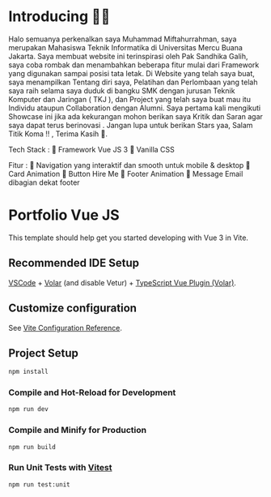 # Introducing 👋👋 

Halo semuanya perkenalkan saya Muhammad Miftahurrahman, saya merupakan Mahasiswa Teknik Informatika di Universitas Mercu Buana Jakarta.
Saya membuat website ini terinspirasi oleh Pak Sandhika Galih, saya coba rombak dan menambahkan beberapa fitur mulai dari Framework yang digunakan 
sampai posisi tata letak.
Di Website yang telah saya buat, saya menampilkan Tentang diri saya, Pelatihan dan Perlombaan yang telah saya raih selama saya duduk di bangku
SMK dengan jurusan Teknik Komputer dan Jaringan ( TKJ ), dan Project yang telah saya buat mau itu Individu ataupun Collaboration dengan Alumni.
Saya pertama kali mengikuti Showcase ini jika ada kekurangan mohon berikan saya Kritik dan Saran agar saya dapat terus berinovasi .
Jangan lupa untuk berikan Stars yaa, Salam Titik Koma !! , Terima Kasih 🙏.



Tech Stack :
  🌟 Framework Vue JS 3
  🌟 Vanilla CSS

Fitur :
  📍 Navigation yang interaktif dan smooth untuk mobile & desktop
  📍 Card Animation
  📍 Button Hire Me
  📍 Footer Animation
  📍 Message Email dibagian dekat footer


# Portfolio Vue JS

This template should help get you started developing with Vue 3 in Vite.

## Recommended IDE Setup

[VSCode](https://code.visualstudio.com/) + [Volar](https://marketplace.visualstudio.com/items?itemName=Vue.volar) (and disable Vetur) + [TypeScript Vue Plugin (Volar)](https://marketplace.visualstudio.com/items?itemName=Vue.vscode-typescript-vue-plugin).

## Customize configuration

See [Vite Configuration Reference](https://vitejs.dev/config/).

## Project Setup

```sh
npm install
```

### Compile and Hot-Reload for Development

```sh
npm run dev
```

### Compile and Minify for Production

```sh
npm run build
```

### Run Unit Tests with [Vitest](https://vitest.dev/)

```sh
npm run test:unit
```
